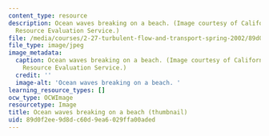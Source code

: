 ```yaml
---
content_type: resource
description: Ocean waves breaking on a beach. (Image courtesy of California Environmental
  Resource Evaluation Service.)
file: /media/courses/2-27-turbulent-flow-and-transport-spring-2002/89d0f2ee9d8dc60d9ea6029ffa00aded_2-27s02-th.jpg
file_type: image/jpeg
image_metadata:
  caption: Ocean waves breaking on a beach. (Image courtesy of California Environmental
    Resource Evaluation Service.)
  credit: ''
  image-alt: 'Ocean waves breaking on a beach. '
learning_resource_types: []
ocw_type: OCWImage
resourcetype: Image
title: Ocean waves breaking on a beach (thumbnail)
uid: 89d0f2ee-9d8d-c60d-9ea6-029ffa00aded
---
```

